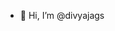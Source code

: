 - 👋 Hi, I’m @divyajags


<!---
divyajags/divyajags is a ✨ special ✨ repository because its `README.md` (this file) appears on your GitHub profile.
You can click the Preview link to take a look at your changes.
--->

